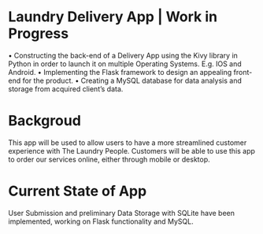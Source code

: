 # Laundry Delivery App | Work in Progress
• Constructing the back-end of a Delivery App using the Kivy library in Python in order to launch it on multiple Operating Systems. E.g. IOS and Android. 
• Implementing the Flask framework to design an appealing front-end for the product. 
• Creating a MySQL database for data analysis and storage from acquired client’s data.

# Backgroud
This app will be used to allow users to have a more streamlined customer experience with The Laundry People. Customers will be able to use this app to order our services online, either through mobile or desktop.

# Current State of App
User Submission and preliminary Data Storage with SQLite have been implemented, working on Flask functionality and MySQL. 
